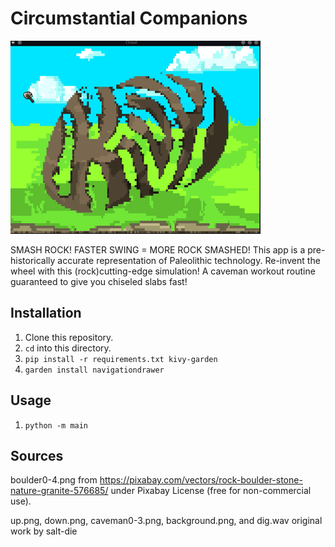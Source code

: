 # Circumstantial Companions

![Chisel Preview](preview.gif)

SMASH ROCK!  FASTER SWING = MORE ROCK SMASHED! This app is a pre-historically accurate
representation of Paleolithic technology.  Re-invent the wheel with this (rock)cutting-edge
simulation! A caveman workout routine guaranteed to give you chiseled slabs fast!

## Installation

1. Clone this repository.
2. `cd` into this directory.
3. `pip install -r requirements.txt kivy-garden`
4. `garden install navigationdrawer`

## Usage

1. `python -m main`

## Sources
boulder0-4.png from https://pixabay.com/vectors/rock-boulder-stone-nature-granite-576685/ under
Pixabay License (free for non-commercial use).

up.png, down.png, caveman0-3.png, background.png, and dig.wav original work by salt-die